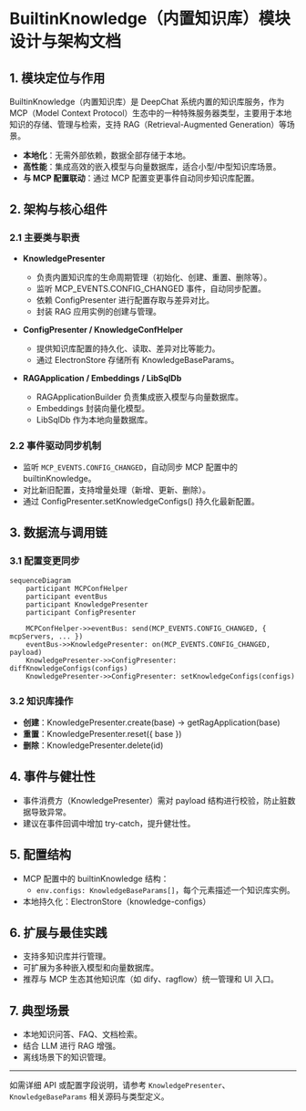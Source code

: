 # BuiltinKnowledge（内置知识库）模块设计与架构文档

## 1. 模块定位与作用

BuiltinKnowledge（内置知识库）是 DeepChat 系统内置的知识库服务，作为 MCP（Model Context Protocol）生态中的一种特殊服务器类型，主要用于本地知识的存储、管理与检索，支持 RAG（Retrieval-Augmented Generation）等场景。

- **本地化**：无需外部依赖，数据全部存储于本地。
- **高性能**：集成高效的嵌入模型与向量数据库，适合小型/中型知识库场景。
- **与 MCP 配置联动**：通过 MCP 配置变更事件自动同步知识库配置。

## 2. 架构与核心组件

### 2.1 主要类与职责

- **KnowledgePresenter**
  - 负责内置知识库的生命周期管理（初始化、创建、重置、删除等）。
  - 监听 MCP_EVENTS.CONFIG_CHANGED 事件，自动同步配置。
  - 依赖 ConfigPresenter 进行配置存取与差异对比。
  - 封装 RAG 应用实例的创建与管理。

- **ConfigPresenter / KnowledgeConfHelper**
  - 提供知识库配置的持久化、读取、差异对比等能力。
  - 通过 ElectronStore 存储所有 KnowledgeBaseParams。

- **RAGApplication / Embeddings / LibSqlDb**
  - RAGApplicationBuilder 负责集成嵌入模型与向量数据库。
  - Embeddings 封装向量化模型。
  - LibSqlDb 作为本地向量数据库。

### 2.2 事件驱动同步机制

- 监听 `MCP_EVENTS.CONFIG_CHANGED`，自动同步 MCP 配置中的 builtinKnowledge。
- 对比新旧配置，支持增量处理（新增、更新、删除）。
- 通过 ConfigPresenter.setKnowledgeConfigs() 持久化最新配置。

## 3. 数据流与调用链

### 3.1 配置变更同步

```mermaid
sequenceDiagram
    participant MCPConfHelper
    participant eventBus
    participant KnowledgePresenter
    participant ConfigPresenter

    MCPConfHelper->>eventBus: send(MCP_EVENTS.CONFIG_CHANGED, { mcpServers, ... })
    eventBus->>KnowledgePresenter: on(MCP_EVENTS.CONFIG_CHANGED, payload)
    KnowledgePresenter->>ConfigPresenter: diffKnowledgeConfigs(configs)
    KnowledgePresenter->>ConfigPresenter: setKnowledgeConfigs(configs)
```

### 3.2 知识库操作

- **创建**：KnowledgePresenter.create(base) → getRagApplication(base)
- **重置**：KnowledgePresenter.reset({ base })
- **删除**：KnowledgePresenter.delete(id)

## 4. 事件与健壮性

- 事件消费方（KnowledgePresenter）需对 payload 结构进行校验，防止脏数据导致异常。
- 建议在事件回调中增加 try-catch，提升健壮性。

## 5. 配置结构

- MCP 配置中的 builtinKnowledge 结构：
  - `env.configs: KnowledgeBaseParams[]`，每个元素描述一个知识库实例。
- 本地持久化：ElectronStore（knowledge-configs）

## 6. 扩展与最佳实践

- 支持多知识库并行管理。
- 可扩展为多种嵌入模型和向量数据库。
- 推荐与 MCP 生态其他知识库（如 dify、ragflow）统一管理和 UI 入口。

## 7. 典型场景

- 本地知识问答、FAQ、文档检索。
- 结合 LLM 进行 RAG 增强。
- 离线场景下的知识管理。

---

如需详细 API 或配置字段说明，请参考 `KnowledgePresenter`、`KnowledgeBaseParams` 相关源码与类型定义。

